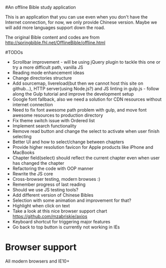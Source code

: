 #An offline Bible study application

This is an application that you can use even when you don't have the Internet connection, for now, we only provide Chinese version. Maybe we will add more languages support down the road.

The original Bible content and codes are from http://springbible.fhl.net/OfflineBible/offline.html

#TODOs
- Scrollbar improvement - will be using jQuery plugin to tackle this one or try a more difficult path, vanilla JS
- Reading mode enhancement ideas
- Change directories structure
- Add sourcemap, livereload(but then we cannot host this site on github...), HTTP server(using Node.js?) and JS linting in gulp.js - follow along the Gulp tutorial and improve the development setup
- Google font fallback, also we need a solution for CDN resources without internet connection
- Need to fix font awesome path problem with gulp, and move font awesome resources to production directory
- Fix theme switch issue with Ordered list
- Implement search functionality
- Remove read button and change the select to activate when user finish selecting
- Better UI and how to select/change between chapters
- Provide higher resolution favicon for Apple products like iPhone and MacBooks
- Chapter field(select) should reflect the current chapter even when user has changed the chapter
- Refactoring the code with OOP manner
- Rewrite the JS core
- Cross-browser testing, modern browses :)
- Remember progress of last reading
- Should we use JS testing tools?
- Add different version of Chinese Bibles
- Selection with some animation and improvement for that?
- Highlight when click on text
- Take a look at this nice browser support chart https://github.com/mzabriskie/axios
- Keyboard shortcut for triggering major features
- Go back to top button is currently not working in IEs

# Browser support
All modern browsers and IE10+
